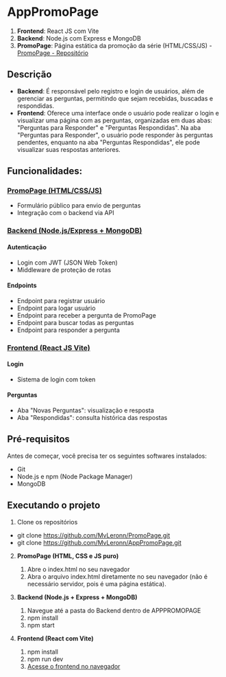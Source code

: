 # AppPromoPage

1. **Frontend**: React JS com Vite
2. **Backend**: Node.js com Express e MongoDB
3. **PromoPage**: Página estática da promoção da série (HTML/CSS/JS) - [PromoPage - Repositório](https://github.com/MvLeronn/PromoPage)

## Descrição

- **Backend**: É responsável pelo registro e login de usuários, além de gerenciar as perguntas, permitindo que sejam recebidas, buscadas e respondidas.
- **Frontend**: Oferece uma interface onde o usuário pode realizar o login e visualizar uma página com as perguntas, organizadas em duas abas: "Perguntas para Responder" e "Perguntas Respondidas". Na aba "Perguntas para Responder", o usuário pode responder às perguntas pendentes, enquanto na aba "Perguntas Respondidas", ele pode visualizar suas respostas anteriores.

## Funcionalidades:

### [PromoPage (HTML/CSS/JS)](https://github.com/MvLeronn/PromoPage)

- Formulário público para envio de perguntas
- Integração com o backend via API

### [Backend (Node.js/Express + MongoDB)](https://github.com/MvLeronn/AppPromoPage/tree/main/backend)

#### **Autenticação**

- Login com JWT (JSON Web Token)
- Middleware de proteção de rotas

#### **Endpoints**

- Endpoint para registrar usuário
- Endpoint para logar usuário
- Endpoint para receber a pergunta de PromoPage
- Endpoint para buscar todas as perguntas
- Endpoint para responder a pergunta

### [Frontend (React JS Vite)](https://github.com/MvLeronn/AppPromoPage/tree/main/frontend)

#### **Login**

- Sistema de login com token

#### **Perguntas**

- Aba "Novas Perguntas": visualização e resposta
- Aba "Respondidas": consulta histórica das respostas

## Pré-requisitos

Antes de começar, você precisa ter os seguintes softwares instalados:

- Git
- Node.js e npm (Node Package Manager)
- MongoDB

## Executando o projeto

1. Clone os repositórios

- git clone https://github.com/MvLeronn/PromoPage.git
- git clone https://github.com/MvLeronn/AppPromoPage.git

2. **PromoPage (HTML, CSS e JS puro)**

    1. Abre o index.html no seu navegador
    2. Abra o arquivo index.html diretamente no seu navegador (não é necessário servidor, pois é uma página estática).

3. **Backend (Node.js + Express + MongoDB)**

    1. Navegue até a pasta do Backend dentro de APPPROMOPAGE
    2. npm install
    3. npm start

4. **Frontend (React com Vite)**
    1. npm install
    2. npm run dev
    3. [Acesse o frontend no navegador](http://localhost:5173/)